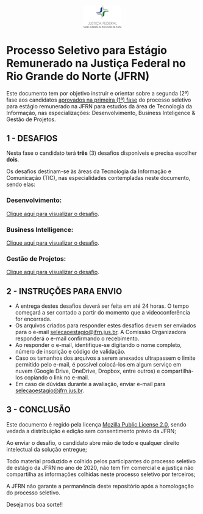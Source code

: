 <p align="center">
  <img src="material-de-apoio/img/jfrn_logo.png" width="20%" />
</p>

# Processo Seletivo para Estágio Remunerado na Justiça Federal no Rio Grande do Norte (JFRN)

Este documento tem por objetivo instruir e orientar sobre a segunda (2ª) fase aos candidatos <a href='https://www.jfrn.jus.br/administracao/estagios/2020/edital-resultado-1a-fase.pdf' target='_blank' >aprovados na primeira (1ª) fase</a> do processo seletivo para estágio remunerado na JFRN para estudos da área de Tecnologia da Informação, nas especializações: Desenvolvimento, Business Inteligence & Gestão de Projetos.

## 1 - DESAFIOS

Nesta fase o candidato terá **três** (3) desafios disponíveis e precisa escolher **dois**.

Os desafios destinam-se às áreas da Tecnologia da Informação e Comunicação (TIC), nas especialidades contempladas neste documento, sendo elas:

### Desenvolvimento:
[Clique aqui para visualizar o desafio](desafios/DESENVOLVIMENTO.md).

### Business Intelligence:
[Clique aqui para visualizar o desafio](desafios/BUSINESS_INTELLIGENCE.md).

### Gestão de Projetos:
[Clique aqui para visualizar o desafio](desafios/PROJETOS.md).

## 2 - INSTRUÇÕES PARA ENVIO

- A entrega destes desafios deverá ser feita em até 24 horas. O tempo começará a ser contado a partir do momento que a videoconferência for encerrada.
- Os arquivos criados para responder estes desafios devem ser enviados para o e-mail selecaoestagio@jfrn.jus.br. A Comissão Organizadora responderá o e-mail confirmando o recebimento.
- Ao responder o e-mail, identifique-se digitando o nome completo, número de inscrição e código de validação.
- Caso os tamanhos dos arquivos a serem anexados ultrapassem o limite permitido pelo e-mail, é possível colocá-los em algum serviço em nuvem (Google Drive, OneDrive, Dropbox, entre outros) e compartilhá-los copiando o link no e-mail.
- Em caso de dúvidas durante a avaliação, enviar e-mail para selecaoestagio@jfrn.jus.br.

## 3 - CONCLUSÃO

Este documento é regido pela licença [Mozilla Public License 2.0](https://github.com/jackson-roberio/selecao-estagio-jfrn-2020/blob/master/LICENSE), sendo vedada a distribuição e edição sem consentimento prévio da JFRN;

Ao enviar o desafio, o candidato abre mão de todo e qualquer direito intelectual da solução entregue;

Todo material produzido e colhido pelos participantes do processo seletivo de estágio da JFRN no ano de 2020, não tem fim comercial e a justiça não compartilha as informações colhidas neste processo seletivo por terceiros;

A JFRN não garante a permanência deste repositório após a homologação do processo seletivo.

Desejamos boa sorte!!
